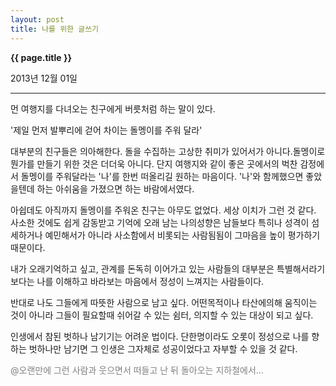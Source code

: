 ```yaml
---
layout: post
title: 나를 위한 글쓰기
---
```


**{{ page.title }}** <p class="meta">2013년 12월 01일</p>


---
먼 여행지를 다녀오는 친구에게 버릇처럼 하는 말이 있다. 

'제일 먼저 발뿌리에 걷어 차이는 돌멩이를 주워 달라'

대부분의 친구들은 의아해한다. 
돌을 수집하는 고상한 취미가 있어서가 아니다.돌멩이로 뭔가를 만들기 위한 것은 더더욱 아니다.  단지 여행지와 같이 좋은 곳에서의 벅찬 감정에서 돌멩이를 주워달라는 '나'를 한번 떠올리길 원하는 마음이다. '나'와 함께했으면 좋았을텐데 하는 아쉬움을 가졌으면 하는 바람에서였다. 

아쉽데도 아직까지 돌멩이를 주워온 친구는 아무도 없었다. 세상 이치가 그런 것 같다. 사소한 것에도 쉽게 감동받고 기억에 오래 남는 나의성향은 남들보다 특히나 성격이 섬세하거나 예민해서가 아니라 사소함에서 비롯되는 사람됨됨이 그마음을 높이 평가하기때문이다. 

내가 오래기억하고 싶고, 관계를 돈독히 이어가고 있는 사람들의 대부분은 특별해서라기보다는 나를 이해하고 바라보는 마음에서 정성이 느껴지는 사람들이다. 

반대로 나도 그들에게 따뜻한 사람으로 남고 싶다. 어떤목적이나 타산에의해 움직이는 것이 아니라 그들이 필요할때 쉬어갈 수 있는 쉼터, 의지할 수 있는 대상이 되고 싶다. 


인생에서 참된 벗하나 남기기는 어려운 법이다. 단한명이라도 오롯이 정성으로 나를 향하는 벗하나만 남기면 그 인생은 그자체로 성공이었다고 자부할 수 있을 것 같다. 
</br>

<font color=gray> @오랜만에 그런 사람과 웃으면서 떠들고 난 뒤 돌아오는 지하철에서...</font>